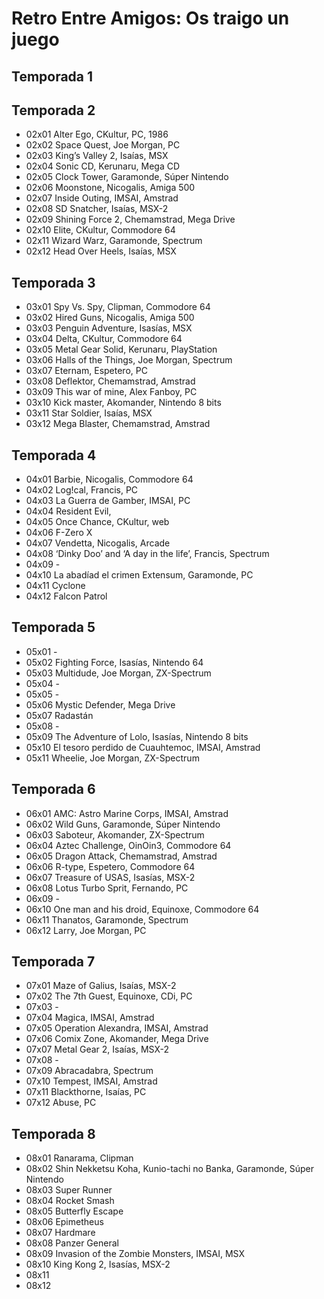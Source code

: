 Retro Entre Amigos: Os traigo un juego
======

Temporada 1
------

Temporada 2
------
* 02x01 Alter Ego, CKultur, PC, 1986
* 02x02 Space Quest, Joe Morgan, PC
* 02x03 King’s Valley 2, Isaías, MSX
* 02x04 Sonic CD, Kerunaru, Mega CD
* 02x05 Clock Tower, Garamonde, Súper Nintendo
* 02x06 Moonstone, Nicogalis, Amiga 500
* 02x07 Inside Outing, IMSAI, Amstrad
* 02x08 SD Snatcher, Isaías, MSX-2
* 02x09 Shining Force 2, Chemamstrad, Mega Drive
* 02x10 Elite, CKultur, Commodore 64
* 02x11 Wizard Warz, Garamonde, Spectrum
* 02x12 Head Over Heels, Isaías, MSX

Temporada 3
------
* 03x01 Spy Vs. Spy, Clipman, Commodore 64
* 03x02 Hired Guns, Nicogalis, Amiga 500
* 03x03 Penguin Adventure, Isasías, MSX
* 03x04 Delta, CKultur, Commodore 64
* 03x05 Metal Gear Solid, Kerunaru, PlayStation
* 03x06 Halls of the Things, Joe Morgan, Spectrum
* 03x07 Eternam, Espetero, PC
* 03x08 Deflektor, Chemamstrad, Amstrad
* 03x09 This war of mine, Alex Fanboy, PC
* 03x10 Kick master, Akomander, Nintendo 8 bits
* 03x11 Star Soldier, Isaías, MSX
* 03x12 Mega Blaster, Chemamstrad, Amstrad

Temporada 4
------
* 04x01 Barbie, Nicogalis, Commodore 64
* 04x02 Log!cal, Francis, PC
* 04x03 La Guerra de Gamber, IMSAI, PC
* 04x04 Resident Evil,
* 04x05 Once Chance, CKultur, web
* 04x06 F-Zero X
* 04x07 Vendetta, Nicogalis, Arcade
* 04x08 ‘Dinky Doo’ and ‘A day in the life’, Francis, Spectrum
* 04x09 -
* 04x10 La abadíad el crimen Extensum, Garamonde, PC
* 04x11 Cyclone
* 04x12 Falcon Patrol

Temporada 5
------
* 05x01 -
* 05x02 Fighting Force, Isasías, Nintendo 64
* 05x03 Multidude, Joe Morgan, ZX-Spectrum
* 05x04 -
* 05x05 -
* 05x06 Mystic Defender, Mega Drive
* 05x07 Radastán
* 05x08 -
* 05x09 The Adventure of Lolo, Isasías, Nintendo 8 bits
* 05x10 El tesoro perdido de Cuauhtemoc, IMSAI, Amstrad
* 05x11 Wheelie, Joe Morgan, ZX-Spectrum

Temporada 6
------
* 06x01 AMC: Astro Marine Corps, IMSAI, Amstrad
* 06x02 Wild Guns, Garamonde, Súper Nintendo
* 06x03 Saboteur, Akomander, ZX-Spectrum
* 06x04 Aztec Challenge, OinOin3, Commodore 64
* 06x05 Dragon Attack, Chemamstrad, Amstrad
* 06x06 R-type, Espetero, Commodore 64
* 06x07 Treasure of USAS, Isasías, MSX-2
* 06x08 Lotus Turbo Sprit, Fernando, PC
* 06x09 -
* 06x10 One man and his droid, Equinoxe, Commodore 64
* 06x11 Thanatos, Garamonde, Spectrum
* 06x12 Larry, Joe Morgan, PC

Temporada 7
------
* 07x01 Maze of Galius, Isaías, MSX-2
* 07x02 The 7th Guest, Equinoxe, CDi, PC
* 07x03 -
* 07x04 Magica, IMSAI, Amstrad
* 07x05 Operation Alexandra, IMSAI, Amstrad
* 07x06 Comix Zone, Akomander, Mega Drive
* 07x07 Metal Gear 2, Isaías, MSX-2
* 07x08 -
* 07x09 Abracadabra, Spectrum
* 07x10 Tempest, IMSAI, Amstrad
* 07x11 Blackthorne, Isaías, PC
* 07x12 Abuse, PC

Temporada 8
------
* 08x01 Ranarama, Clipman
* 08x02 Shin Nekketsu Koha, Kunio-tachi no Banka, Garamonde, Súper Nintendo
* 08x03 Super Runner
* 08x04 Rocket Smash
* 08x05 Butterfly Escape
* 08x06 Epimetheus
* 08x07 Hardmare
* 08x08 Panzer General
* 08x09 Invasion of the Zombie Monsters, IMSAI, MSX
* 08x10 King Kong 2, Isasías, MSX-2
* 08x11
* 08x12 